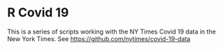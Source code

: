 # R Covid 19 #
This is a series of scripts working with the NY Times 
Covid 19 data in the New York Times.
See https://github.com/nytimes/covid-19-data
